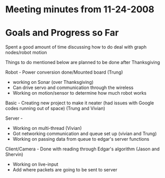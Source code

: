 # Meeting minutes from 11-24-2008

# Goals and Progress so Far #

Spent a good amount of time discussing how to do deal with graph nodes/robot
motion

Things to do mentioned below are planned to be done after Thanksgiving

Robot - Power conversion done/Mounted board (Trung)
  * working on Sonar (over Thanksgiving)
  * Can drive servo and communication through the wireless
  * Working on motion/sensor to determine how much robot works

Basic - Creating new project to make it neater (had issues with Google codes running out of space) (Trung and Vivian)

Server -
  * Working on multi-thread (Vivian)
  * Got networking communication and queue set up (vivian and Trung)
  * Working on passing data from queue to edgar's server functions

Client/Camera - Done with reading through Edgar's algorithm (Jason and
Shervin)
  * Working on live-input
  * Add where packets are going to be sent to server
